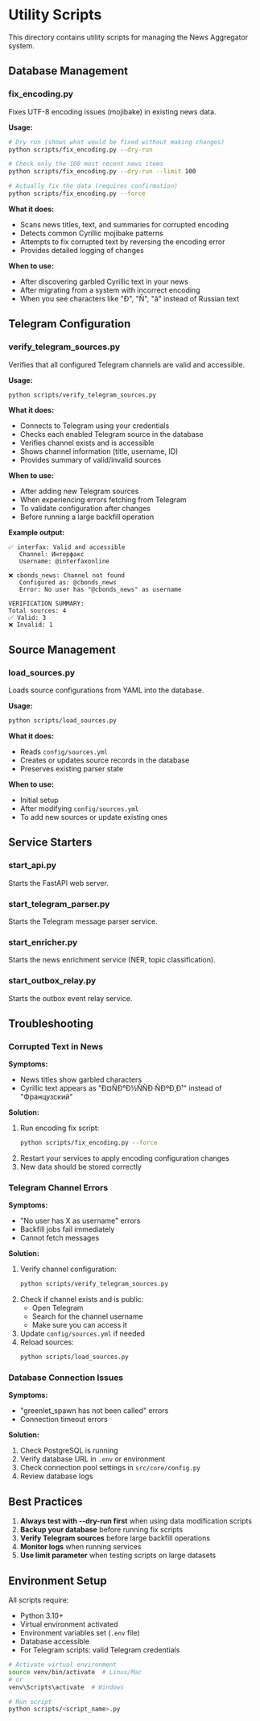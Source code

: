 # Utility Scripts

This directory contains utility scripts for managing the News Aggregator system.

## Database Management

### fix_encoding.py

Fixes UTF-8 encoding issues (mojibake) in existing news data.

**Usage:**

```bash
# Dry run (shows what would be fixed without making changes)
python scripts/fix_encoding.py --dry-run

# Check only the 100 most recent news items
python scripts/fix_encoding.py --dry-run --limit 100

# Actually fix the data (requires confirmation)
python scripts/fix_encoding.py --force
```

**What it does:**
- Scans news titles, text, and summaries for corrupted encoding
- Detects common Cyrillic mojibake patterns
- Attempts to fix corrupted text by reversing the encoding error
- Provides detailed logging of changes

**When to use:**
- After discovering garbled Cyrillic text in your news
- After migrating from a system with incorrect encoding
- When you see characters like "Ð", "Ñ", "â" instead of Russian text

## Telegram Configuration

### verify_telegram_sources.py

Verifies that all configured Telegram channels are valid and accessible.

**Usage:**

```bash
python scripts/verify_telegram_sources.py
```

**What it does:**
- Connects to Telegram using your credentials
- Checks each enabled Telegram source in the database
- Verifies channel exists and is accessible
- Shows channel information (title, username, ID)
- Provides summary of valid/invalid sources

**When to use:**
- After adding new Telegram sources
- When experiencing errors fetching from Telegram
- To validate configuration after changes
- Before running a large backfill operation

**Example output:**
```
✅ interfax: Valid and accessible
   Channel: Интерфакс
   Username: @interfaxonline

❌ cbonds_news: Channel not found
   Configured as: @cbonds_news
   Error: No user has "@cbonds_news" as username

VERIFICATION SUMMARY:
Total sources: 4
✅ Valid: 3
❌ Invalid: 1
```

## Source Management

### load_sources.py

Loads source configurations from YAML into the database.

**Usage:**

```bash
python scripts/load_sources.py
```

**What it does:**
- Reads `config/sources.yml`
- Creates or updates source records in the database
- Preserves existing parser state

**When to use:**
- Initial setup
- After modifying `config/sources.yml`
- To add new sources or update existing ones

## Service Starters

### start_api.py
Starts the FastAPI web server.

### start_telegram_parser.py
Starts the Telegram message parser service.

### start_enricher.py
Starts the news enrichment service (NER, topic classification).

### start_outbox_relay.py
Starts the outbox event relay service.

## Troubleshooting

### Corrupted Text in News

**Symptoms:**
- News titles show garbled characters
- Cyrillic text appears as "Ð¤ÑÐ°Ð½ÑÑÐ·ÑÐºÐ¸Ð¹" instead of "Французский"

**Solution:**
1. Run encoding fix script:
   ```bash
   python scripts/fix_encoding.py --force
   ```
2. Restart your services to apply encoding configuration changes
3. New data should be stored correctly

### Telegram Channel Errors

**Symptoms:**
- "No user has X as username" errors
- Backfill jobs fail immediately
- Cannot fetch messages

**Solution:**
1. Verify channel configuration:
   ```bash
   python scripts/verify_telegram_sources.py
   ```
2. Check if channel exists and is public:
   - Open Telegram
   - Search for the channel username
   - Make sure you can access it
3. Update `config/sources.yml` if needed
4. Reload sources:
   ```bash
   python scripts/load_sources.py
   ```

### Database Connection Issues

**Symptoms:**
- "greenlet_spawn has not been called" errors
- Connection timeout errors

**Solution:**
1. Check PostgreSQL is running
2. Verify database URL in `.env` or environment
3. Check connection pool settings in `src/core/config.py`
4. Review database logs

## Best Practices

1. **Always test with --dry-run first** when using data modification scripts
2. **Backup your database** before running fix scripts
3. **Verify Telegram sources** before large backfill operations
4. **Monitor logs** when running services
5. **Use limit parameter** when testing scripts on large datasets

## Environment Setup

All scripts require:
- Python 3.10+
- Virtual environment activated
- Environment variables set (`.env` file)
- Database accessible
- For Telegram scripts: valid Telegram credentials

```bash
# Activate virtual environment
source venv/bin/activate  # Linux/Mac
# or
venv\Scripts\activate  # Windows

# Run script
python scripts/<script_name>.py
```

